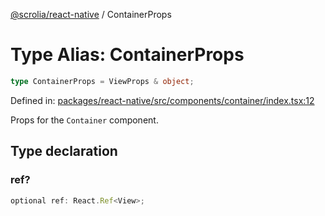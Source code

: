 [@scrolia/react-native](../README.md) / ContainerProps

# Type Alias: ContainerProps

```ts
type ContainerProps = ViewProps & object;
```

Defined in: [packages/react-native/src/components/container/index.tsx:12](https://github.com/scrolia/react-native/blob/18a2549a1dd6520258081448edde7edcb687a096/packages/react-native/src/components/container/index.tsx#L12)

Props for the `Container` component.

## Type declaration

### ref?

```ts
optional ref: React.Ref<View>;
```
